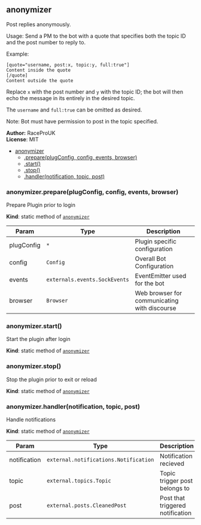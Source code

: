 <a name="module_anonymizer"></a>
## anonymizer
Post replies anonymously.

Usage: Send a PM to the bot with a quote that specifies both the topic ID and the post number to reply to.

Example:
```
[quote="username, post:x, topic:y, full:true"]
Content inside the quote
[/quote]
Content outside the quote
```
Replace `x` with the post number and `y` with the topic ID;
the bot will then echo the message in its entirely in the desired topic.

The `username` and `full:true` can be omitted as desired.

Note: Bot must have permission to post in the topic specified.

**Author:** RaceProUK  
**License**: MIT  

* [anonymizer](#module_anonymizer)
    * [.prepare(plugConfig, config, events, browser)](#module_anonymizer.prepare)
    * [.start()](#module_anonymizer.start)
    * [.stop()](#module_anonymizer.stop)
    * [.handler(notification, topic, post)](#module_anonymizer.handler)

<a name="module_anonymizer.prepare"></a>
### anonymizer.prepare(plugConfig, config, events, browser)
Prepare Plugin prior to login

**Kind**: static method of <code>[anonymizer](#module_anonymizer)</code>  

| Param | Type | Description |
| --- | --- | --- |
| plugConfig | <code>\*</code> | Plugin specific configuration |
| config | <code>Config</code> | Overall Bot Configuration |
| events | <code>externals.events.SockEvents</code> | EventEmitter used for the bot |
| browser | <code>Browser</code> | Web browser for communicating with discourse |

<a name="module_anonymizer.start"></a>
### anonymizer.start()
Start the plugin after login

**Kind**: static method of <code>[anonymizer](#module_anonymizer)</code>  
<a name="module_anonymizer.stop"></a>
### anonymizer.stop()
Stop the plugin prior to exit or reload

**Kind**: static method of <code>[anonymizer](#module_anonymizer)</code>  
<a name="module_anonymizer.handler"></a>
### anonymizer.handler(notification, topic, post)
Handle notifications

**Kind**: static method of <code>[anonymizer](#module_anonymizer)</code>  

| Param | Type | Description |
| --- | --- | --- |
| notification | <code>external.notifications.Notification</code> | Notification recieved |
| topic | <code>external.topics.Topic</code> | Topic trigger post belongs to |
| post | <code>external.posts.CleanedPost</code> | Post that triggered notification |

